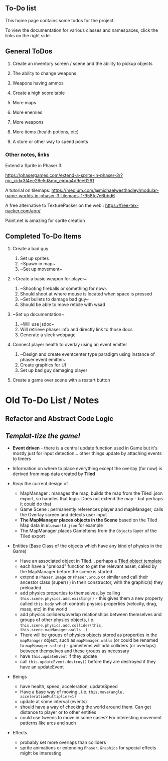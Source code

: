 ## To-Do list

This home page contains some todos for the project.

To view the documentation for various classes and namespaces, click the links on the right side.

## General ToDos 

1. Create an inventory screen / scene and the ability to pickup objects

1. The ability to change weapons

1. Weapons having ammos

1. Create a high score table

1. More maps

1. More enemies

1. More weapons

1. More items (health potions, etc)

1. A store or other way to spend points

### Other notes, links

Extend a Sprite in Phaser 3:

https://phasergames.com/extend-a-sprite-in-phaser-3/?mc_cid=3f4ee26e5d&mc_eid=a4d9ee0291


A tutorial on tilemaps: https://medium.com/@michaelwesthadley/modular-game-worlds-in-phaser-3-tilemaps-1-958fc7e6bbd6

A free alternative to TexturePacker on the web : https://free-tex-packer.com/app/

Paint.net is amazing for sprite creation


## Completed To-Do Items
1. Create a bad guy
    1. Set up sprites
    1. ~Spawn in map~
    1. ~Set up movement~


1. ~Create a basic weapon for player~
    1. ~Shooting fireballs or something for now~
    1. Should shoot at where mouse is located when space is pressed
    1. ~Set bullets to damage bad guy~
    1. Should be able to move reticle with wsad

1. ~Set up documentation~
    1. ~Will use jsdoc~
    1. Will retrieve phaser info and directly link to those docs
    1. Generate a sleek webpage

1. Connect player health to overlay using an event emitter
    1. ~Design and create eventcenter type paradigm using instance of phaser event emitter~
    1. Create graphics for UI
    1. Set up bad guy damaging player

1. Create a game over scene with a restart button




# Old To-Do List / Notes

## Refactor and Abstract Code Logic
## _Templat-tize the game!_

- **Event driven** - there is a central update function used in Game but it's mostly just for input detection... other things update by attaching events to timers 
- Information on where to place everything except the overlay (for now) is derived from map data created by **Tiled**


- _Keep_ the current design of
    - MapManager : manages the map, builds the map from the Tiled .json export, so handles that logic. Does not extend the map - but perhaps it could do that
    - Game Scene : permanently references player and mapManager, calls the Overlay screen and detects user input
    - **The MapManager places objects in the Scene** based on the Tiled Map data in `blueworld.json` for example
    - The MapManager places GameItems from the `Objects` layer of the Tiled export

- Entities (Base Class of the objects which have any kind of physics in the Game)
    - Have an associated object in Tiled... perhaps a [Tiled object template](https://doc.mapeditor.org/en/stable/manual/using-templates/)
    - each have a "preload" function to get the relevant asset, called by the MapManager before the scene is started
    - extend a `Phaser.Image` or `Phaser.Group` or similar and call their ancestor class (super() ) in their constructor, with the graphic(s) they preloaded
    - add physics properties to themselves, by calling `this.scene.physics.add.existing()` - this gives them a new property called `this.body` which controls physics properties (velocity, drag, mass, etc) in the world
    - add physics colliders/overlap relationships between themselves and groups of other physics objects, i.e. `this.scene.physics.add.collider(this, this.scene.mapManager.walls..)`
    - There will be groups of physics objects stored as properties in the `mapManager` object, such as `mapManager.walls` (or could be renamed to `mapManager.solids`) - gameitems will add colliders (or overlaps) between themselves and these groups as necessary
    - have `this.updateEvent` if they update
    - call `this.updateEvent.destroy()` before they are destroyed if they have an updateEvent

- Beings
    - have health, speed, acceleration, updateSpeed
    - Have a base way of moving , i.e. `this.move(angle, accelerationMultiplier=1)`
    - update at some interval (events)
    - should have a way of checking the world around them. Can get distance to player or to other entities
    - could use tweens to move in some cases? For interesting movement patterns like arcs and such

- Effects
    - probably set more overlaps than colliders
    - sprite animations or extending `Phaser.Graphics` for special effects might be interesting 